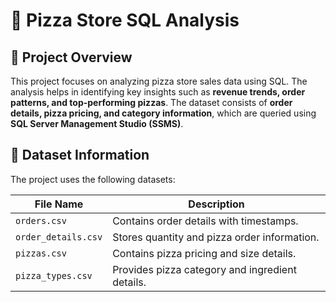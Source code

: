 # 🍕 Pizza Store SQL Analysis

## 📌 Project Overview
This project focuses on analyzing pizza store sales data using SQL. The analysis helps in identifying key insights such as **revenue trends, order patterns, and top-performing pizzas**. The dataset consists of **order details, pizza pricing, and category information**, which are queried using **SQL Server Management Studio (SSMS)**.

## 📂 Dataset Information
The project uses the following datasets:

| File Name            | Description |
|----------------------|-------------|
| `orders.csv`        | Contains order details with timestamps. |
| `order_details.csv` | Stores quantity and pizza order information. |
| `pizzas.csv`       | Contains pizza pricing and size details. |
| `pizza_types.csv`  | Provides pizza category and ingredient details. |


